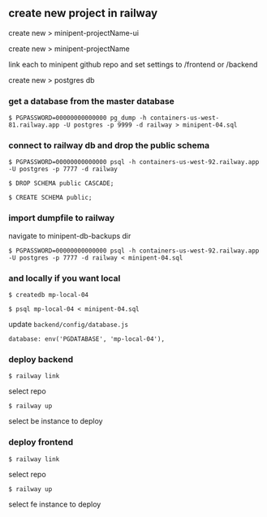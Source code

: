 ## create new project in railway

create new > minipent-projectName-ui

create new > minipent-projectName


link each to minipent github repo and set settings to /frontend or /backend

create new > postgres db



### get a database from the master database

`$ PGPASSWORD=00000000000000 pg_dump -h containers-us-west-81.railway.app -U postgres -p 9999 -d railway > minipent-04.sql`



### connect to railway db and drop the public schema

`$ PGPASSWORD=00000000000000 psql -h containers-us-west-92.railway.app -U postgres -p 7777 -d railway`

`$ DROP SCHEMA public CASCADE;`

`$ CREATE SCHEMA public;`



### import dumpfile to railway

navigate to minipent-db-backups dir

`$ PGPASSWORD=00000000000000 psql -h containers-us-west-92.railway.app -U postgres -p 7777 -d railway < minipent-04.sql`



### and locally if you want local

`$ createdb mp-local-04`

`$ psql mp-local-04 < minipent-04.sql`

update `backend/config/database.js`

```
database: env('PGDATABASE', 'mp-local-04'),
```


### deploy backend

`$ railway link`

select repo

`$ railway up`

select be instance to deploy




### deploy frontend

`$ railway link`

select repo

`$ railway up`

select fe instance to deploy
